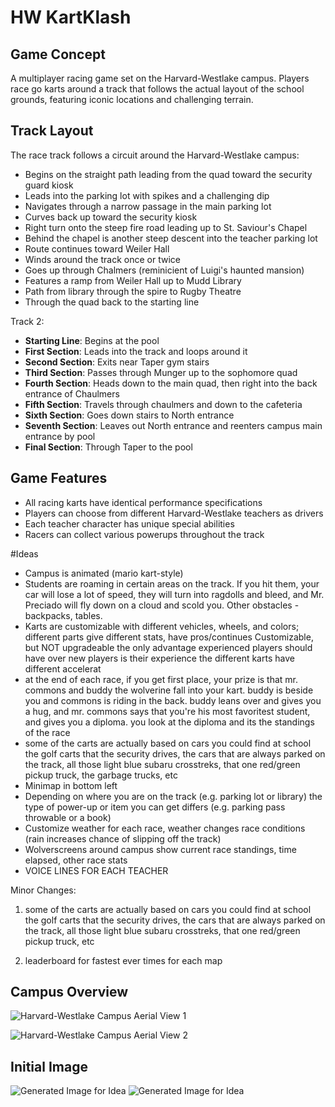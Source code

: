 # HW KartKlash

## Game Concept

A multiplayer racing game set on the Harvard-Westlake campus. Players race go karts around a track that follows the actual layout of the school grounds, featuring iconic locations and challenging terrain.

## Track Layout

The race track follows a circuit around the Harvard-Westlake campus:

- Begins on the straight path leading from the quad toward the security guard kiosk
- Leads into the parking lot with spikes and a challenging dip
- Navigates through a narrow passage in the main parking lot
- Curves back up toward the security kiosk
- Right turn onto the steep fire road leading up to St. Saviour's Chapel
- Behind the chapel is another steep descent into the teacher parking lot
- Route continues toward Weiler Hall
- Winds around the track once or twice
- Goes up through Chalmers (reminicient of Luigi's haunted mansion)
- Features a ramp from Weiler Hall up to Mudd Library
- Path from library through the spire to Rugby Theatre
- Through the quad back to the starting line

Track 2:
- **Starting Line**: Begins at the pool
- **First Section**: Leads into the track and loops around it
- **Second Section**: Exits near Taper gym stairs
- **Third Section**: Passes through Munger up to the sophomore quad
- **Fourth Section**:  Heads down to the main quad, then right into the back entrance of Chaulmers
- **Fifth Section**: Travels through chaulmers and down to the cafeteria
- **Sixth Section**: Goes down stairs to North entrance
- **Seventh Section**: Leaves out North entrance and reenters campus main entrance by pool
- **Final Section**: Through Taper to the pool

## Game Features

- All racing karts have identical performance specifications
- Players can choose from different Harvard-Westlake teachers as drivers
- Each teacher character has unique special abilities
- Racers can collect various powerups throughout the track

#Ideas
- Campus is animated (mario kart-style)
- Students are roaming in certain areas on the track. If you hit them, your car will lose a lot of speed, they will turn into ragdolls and bleed, and Mr. Preciado will fly down on a cloud and scold you. Other obstacles - backpacks, tables.
- Karts are customizable with different vehicles, wheels, and colors; different parts give different stats, have pros/continues
    Customizable, but NOT upgradeable
    the only advantage experienced players should have over new players is their experience
    the different karts have different accelerat
- at the end of each race, if you get first place, your prize is that mr. commons and buddy the wolverine fall into your kart. buddy is beside you and commons is riding in the back. buddy leans over and gives you a hug, and mr. commons says that you're his most favoritest student, and gives you a diploma. you look at the diploma and its the standings of the race
- some of the carts are actually based on cars you could find at school
    the golf carts that the security drives, the cars that are always parked on the track, all those light blue subaru crosstreks, that one red/green pickup truck, the garbage trucks, etc
- Minimap in bottom left
- Depending on where you are on the track (e.g. parking lot or library) the type of power-up or item you can get differs (e.g. parking pass throwable or a book)
- Customize weather for each race, weather changes race conditions (rain increases chance of slipping off the track)
- Wolverscreens around campus show current race standings, time elapsed, other race stats
- VOICE LINES FOR EACH TEACHER

Minor Changes:
1. some of the carts are actually based on cars you could find at school
    the golf carts that the security drives, the cars that are always parked on the track, all those light blue subaru crosstreks, that one red/green pickup truck, etc

2. leaderboard for fastest ever times for each map
## Campus Overview

<!-- Image 1: Aerial view of Harvard-Westlake campus showing Rugby Theatre, athletic fields, and swimming pool -->
![Harvard-Westlake Campus Aerial View 1](./hw1.png)

<!-- Image 2: Aerial view showing St. Saviour's Chapel, Mudd Library, Rugby Theatre, and the main field -->
![Harvard-Westlake Campus Aerial View 2](./hw2.png)

## Initial Image
![Generated Image for Idea](./generated1.png)
![Generated Image for Idea](./generated2.png)